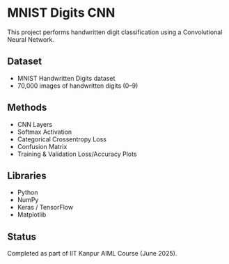 # MNIST Digits CNN

This project performs handwritten digit classification using a Convolutional Neural Network.

## Dataset

- MNIST Handwritten Digits dataset
- 70,000 images of handwritten digits (0–9)

## Methods

- CNN Layers
- Softmax Activation
- Categorical Crossentropy Loss
- Confusion Matrix
- Training & Validation Loss/Accuracy Plots

## Libraries

- Python
- NumPy
- Keras / TensorFlow
- Matplotlib

## Status

Completed as part of IIT Kanpur AIML Course (June 2025).

